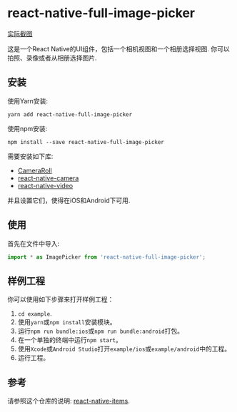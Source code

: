 # react-native-full-image-picker

[实际截图](resource/ScreenShot.md)

这是一个React Native的UI组件，包括一个相机视图和一个相册选择视图. 你可以拍照、录像或者从相册选择图片.

## 安装

使用Yarn安装:

```shell
yarn add react-native-full-image-picker
```

使用npm安装:

```shell
npm install --save react-native-full-image-picker
```

需要安装如下库:

* [CameraRoll](https://facebook.github.io/react-native/docs/cameraroll)
* [react-native-camera](https://github.com/react-native-community/react-native-camera)
* [react-native-video](https://github.com/react-native-community/react-native-video)

并且设置它们，使得在iOS和Android下可用.

## 使用

首先在文件中导入:

```jsx
import * as ImagePicker from 'react-native-full-image-picker';
```

## 样例工程

你可以使用如下步骤来打开样例工程：

1. `cd example`.
2. 使用`yarn`或`npm install`安装模块。
3. 运行`npm run bundle:ios`或`npm run bundle:android`打包。
4. 在一个单独的终端中运行`npm start`。
5. 使用`Xcode`或`Android Studio`打开`example/ios`或`example/android`中的工程。
6. 运行工程。

## 参考

请参照这个仓库的说明: [react-native-items](https://github.com/gaoxiaosong/react-native-items/blob/master/README-zh_CN.md).